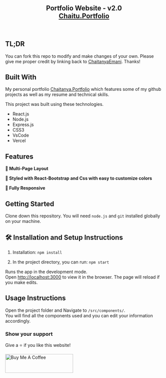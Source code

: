 <h2 align="center">
  Portfolio Website - v2.0<br/>
  <a href="[https://soumyajit.vercel.app](https://my-portfolio-theta-rust-28.vercel.app/)/" target="_blank">Chaitu.Portfolio</a>
</h2>


<br/>


## TL;DR

You can fork this repo to modify and make changes of your own. Please give me proper credit by linking back to [ChaitanyaEmani](https://github.com/ChaitanyaEmani/portfolio). Thanks!

## Built With

My personal portfolio <a href="[https://my-portfolio-theta-rust-28.vercel.app/]" target="_blank">Chaitanya.Portfolio</a> which features some of my github projects as well as my resume and technical skills.<br/>

This project was built using these technologies.

- React.js
- Node.js
- Express.js
- CSS3
- VsCode
- Vercel

## Features

**📖 Multi-Page Layout**

**🎨 Styled with React-Bootstrap and Css with easy to customize colors**

**📱 Fully Responsive**

## Getting Started

Clone down this repository. You will need `node.js` and `git` installed globally on your machine.

## 🛠 Installation and Setup Instructions

1. Installation: `npm install`

2. In the project directory, you can run: `npm start`

Runs the app in the development mode.\
Open [http://localhost:3000](http://localhost:3000) to view it in the browser.
The page will reload if you make edits.

## Usage Instructions

Open the project folder and Navigate to `/src/components/`. <br/>
You will find all the components used and you can edit your information accordingly.

### Show your support

Give a ⭐ if you like this website!

<a href="https://www.buymeacoffee.com/soumyajit4419" target="_blank"><img src="https://cdn.buymeacoffee.com/buttons/v2/default-violet.png" alt="Buy Me A Coffee" height= "60px" width= "217px" ></a>
